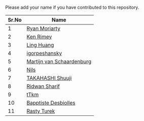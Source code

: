 Please add your name if you have contributed to this repository.

|Sr.No|Name|
|-----|----|
|1|[Ryan Moriarty](https://github.com/rmoriar1)|
|2|[Ken Rimey](https://github.com/rimey)|
|3|[Ling Huang](https://github.com/qingling128)|
|4|[igorpeshansky](https://github.com/igorpeshansky)|
|5|[Martijn van Schaardenburg](https://github.com/martijnvans)|
|6|[Nils](https://github.com/Cyclenerd)|
|7|[TAKAHASHI Shuuji](https://github.com/shuuji3)|
|8|[Ridwan Sharif](https://github.com/ridwanmsharif)|
|9|[tTkm](https://github.com/itTkm)|
|10|[Bapptiste Desbiolles](https://github.com/bdesbiolles)|
|11|[Rasty Turek](https://github.com/ehmo)|
